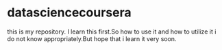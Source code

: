 # datasciencecoursera
this is my repository. I learn this first.So how to use it and how to utilize it i do not know appropriately.But  hope that i  learn it very soon. 
